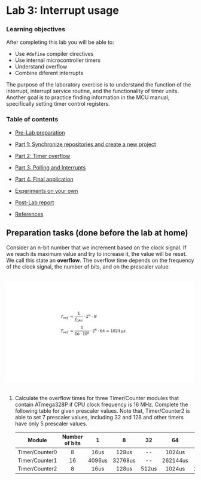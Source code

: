 # Lab 3: Interrupt usage

<!--
![Multi-function shield](images/arduino_uno_multi-shield.jpg)
-->

### Learning objectives

After completing this lab you will be able to:

* Use `#define` compiler directives
* Use internal microcontroller timers
* Understand overflow
* Combine diferent interrupts

The purpose of the laboratory exercise is to understand the function of the interrupt, interrupt service routine, and the functionality of timer units. Another goal is to practice finding information in the MCU manual; specifically setting timer control registers.

### Table of contents

* [Pre-Lab preparation](#preparation)
* [Part 1: Synchronize repositories and create a new project](#part1)
* [Part 2: Timer overflow](#part2)









* [Part 3: Polling and Interrupts](#part3)
* [Part 4: Final application](#part4)
* [Experiments on your own](#experiments)
* [Post-Lab report](#report)
* [References](#references)

<a name="preparation"></a>

## Preparation tasks (done before the lab at home)

Consider an n-bit number that we increment based on the clock signal. If we reach its maximum value and try to increase it, the value will be reset. We call this state an **overflow**. The overflow time depends on the frequency of the clock signal, the number of bits, and on the prescaler value:

&nbsp;
![Timer overflow](images/timer.png)
&nbsp;

1. Calculate the overflow times for three Timer/Counter modules that contain ATmega328P if CPU clock frequency is 16&nbsp;MHz. Complete the following table for given prescaler values. Note that, Timer/Counter2 is able to set 7 prescaler values, including 32 and 128 and other timers have only 5 prescaler values.

   | **Module** | **Number of bits** | **1** | **8** | **32** | **64** | **128** | **256** | **1024** |
   | :-: | :-: | :-: | :-: | :-: | :-: | :-: | :-: | :-: |
   | Timer/Counter0 | 8  | 16us | 128us | -- | 1024us | -- | 4096us | 16384us |
   | Timer/Counter1 | 16 | 4096us | 32768us | -- | 262144us | -- |1,049s | 4,194s |
   | Timer/Counter2 | 8  | 16us | 128us | 512us | 1024us | 2048us | 4096us | 16384us |

<a name="part1"></a>


